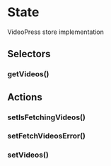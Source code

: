 # State

VideoPress store implementation

## Selectors

### getVideos()

## Actions

### setIsFetchingVideos()

### setFetchVideosError()

### setVideos()
